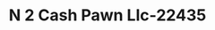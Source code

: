 ---
f_zip-code: 77471
f_state-code: TX
title: N 2 Cash Pawn Llc-22435
f_phone: 281-239-7230
f_city-only: Rosenberg
f_address: 2233 1st Street Rosenberg
f_location-unique-id: '22435'
slug: n-2-cash-pawn-llc-22435
updated-on: '2024-05-30T13:46:58.046Z'
created-on: '2024-05-30T13:36:59.803Z'
published-on: '2024-05-30T13:54:32.469Z'
f_city-state: cms/city/rosenberg-tx.md
f_company: cms/company/n-2-cash-pawn-llc.md
f_state: cms/state/texas.md
layout: '[payday-loan].html'
tags: payday-loan
---